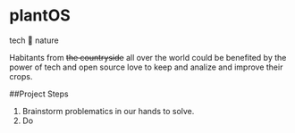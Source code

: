 # plantOS
tech :purple_heart: nature

Habitants from ~~the countryside~~ all over the world could be benefited by the power of tech and open source love to keep and analize and improve their crops.

##Project Steps
1. Brainstorm problematics in our hands to solve.
2. Do

